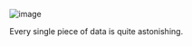 ![image](https://github.com/ohmywrt/launcher/assets/9210430/22191308-25af-4286-9530-2413bb9fcbcd)

Every single piece of data is quite astonishing.
